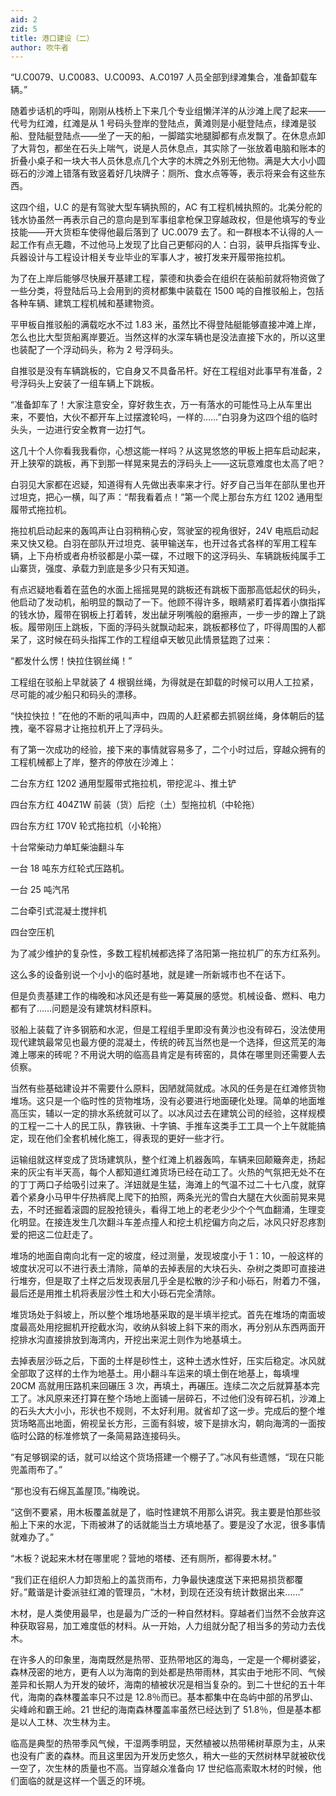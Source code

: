 ```yaml
---
aid: 2
zid: 5
title: 港口建设（二）
author: 吹牛者
---
```


“U.C0079、U.C0083、U.C0093、A.C0197 人员全部到绿滩集合，准备卸载车辆。”

随着步话机的呼叫，刚刚从栈桥上下来几个专业组懒洋洋的从沙滩上爬了起来——代号为红滩，红滩是从 1 号码头登岸的登陆点，黄滩则是小艇登陆点，绿滩是驳船、登陆艇登陆点——坐了一天的船，一脚踏实地腿脚都有点发飘了。在休息点卸了大背包，都坐在石头上喘气，说是人员休息点，其实除了一张放着电脑和账本的折叠小桌子和一块大书人员休息点几个大字的木牌之外别无他物。满是大大小小圆砾石的沙滩上错落有致竖着好几块牌子：厕所、食水点等等，表示将来会有这些东西。

这四个组，U.C 的是有驾驶大型车辆执照的，AC 有工程机械执照的。北美分舵的钱水协虽然一再表示自己的意向是到军事组拿枪保卫穿越政权，但是他填写的专业技能——开大货柜车使得他最后落到了 UC.0079 去了。和一群根本不认得的人一起工作有点无趣，不过他马上发现了比自己更郁闷的人：白羽，装甲兵指挥专业、兵器设计与工程设计相关专业毕业的军事人才，被打发来开履带拖拉机。

为了在上岸后能够尽快展开基建工程，蒙德和执委会在组织在装船前就将物资做了一些分类，将登陆后马上会用到的资材都集中装载在 1500 吨的自推驳船上，包括各种车辆、建筑工程机械和基建物资。

平甲板自推驳船的满载吃水不过 1.83 米，虽然比不得登陆艇能够直接冲滩上岸，怎么也比大型货船离岸要近。当然这样的水深车辆也是没法直接下水的，所以这里也装配了一个浮动码头，称为 2 号浮码头。

自推驳是没有车辆跳板的，它自身又不具备吊杆。好在工程组对此事早有准备，2 号浮码头上安装了一组车辆上下跳板。

“准备卸车了！大家注意安全，穿好救生衣，万一有落水的可能性马上从车里出来，不要怕，大伙不都开车上过摆渡轮吗，一样的……”白羽身为这四个组的临时头头，一边进行安全教育一边打气。

这几十个人你看我我看你，心想这能一样吗？从这晃悠悠的甲板上把车启动起来，开上狭窄的跳板，再下到那一样晃来晃去的浮码头上——这玩意难度也太高了吧？

白羽见大家都在迟疑，知道得有人先做出表率来才行。好歹自己当年在部队里也开过坦克，把心一横，叫了声：“帮我看着点！”第一个爬上那台东方红 1202 通用型履带式拖拉机。

拖拉机启动起来的轰鸣声让白羽稍稍心安，驾驶室的视角很好，24V 电瓶启动起来又快又稳。白羽在部队开过坦克、装甲输送车，也开过各式各样的军用工程车辆，上下舟桥或者舟桥驳都是小菜一碟，不过眼下的这浮码头、车辆跳板纯属手工山寨货，强度、承载力到底是多少只有天知道。

有点迟疑地看着在蓝色的水面上摇摇晃晃的跳板还有跳板下面那高低起伏的码头，他启动了发动机，船明显的飘动了一下。他顾不得许多，眼睛紧盯着挥着小旗指挥的钱水协，履带在钢板上打着转，发出龇牙咧嘴般的磨擦声，一步一步的蹭上了跳板。履带刚压上跳板，下面的浮码头就飘动起来，跳板都移位了，吓得周围的人都呆了，这时候在码头指挥工作的工程组卓天敏见此情景猛跑了过来：

“都发什么愣！快拉住钢丝绳！”

工程组在驳船上早就装了 4 根钢丝绳，为得就是在卸载的时候可以用人工拉紧，尽可能的减少船只和码头的漂移。

“快拉快拉！”在他的不断的吼叫声中，四周的人赶紧都去抓钢丝绳，身体朝后的猛拽，毫不容易才让拖拉机开上了浮码头。

有了第一次成功的经验，接下来的事情就容易多了，二个小时过后，穿越众拥有的工程机械都上了岸，整齐的停放在沙滩上：

二台东方红 1202 通用型履带式拖拉机，带挖泥斗、推土铲

四台东方红 404Z1W 前装（货）后挖（土）型拖拉机（中轮拖）

四台东方红 170V 轮式拖拉机（小轮拖）

十台常柴动力单缸柴油翻斗车

一台 18 吨东方红轮式压路机。

一台 25 吨汽吊

二台牵引式混凝土搅拌机

四台空压机

为了减少维护的复杂性，多数工程机械都选择了洛阳第一拖拉机厂的东方红系列。

这么多的设备别说一个小小的临时基地，就是建一所新城市也不在话下。

但是负责基建工作的梅晚和冰风还是有些一筹莫展的感觉。机械设备、燃料、电力都有了……问题是没有建筑材料原料。

驳船上装载了许多钢筋和水泥，但是工程组手里即没有黄沙也没有碎石，没法使用现代建筑最常见也最方便的混凝土，传统的砖瓦当然也是一个选择，但这荒芜的海滩上哪来的砖呢？不用说大明的临高县肯定是有砖窑的，具体在哪里则还需要人去侦察。

当然有些基础建设并不需要什么原料，因陋就简就成。冰风的任务是在红滩修货物堆场。这只是一个临时性的货物堆场，没有必要进行地面硬化处理。简单的地面堆高压实，辅以一定的排水系统就可以了。以冰风过去在建筑公司的经验，这样规模的工程一二十人的民工队，靠铁锹、十字镐、手推车这类手工工具一个上午就能搞定，现在他们全套机械化施工，得表现的更好一些才行。

运输组就这样变成了货场建筑队，整个红滩上机器轰鸣，车辆来回颠簸奔走，扬起来的灰尘有半天高，每个人都知道红滩货场已经在动工了。火热的气氛把无处不在的丁丁两口子给吸引过来了。洋妞就是生猛，海滩上的气温不过二十七八度，就穿着个紧身小马甲牛仔热裤爬上爬下的拍照，两条光光的雪白大腿在大伙面前晃来晃去，不时还掘着滚圆的屁股抢镜头，看得工地上的老老少少个个气血翻涌，生理变化明显。在接连发生几次翻斗车差点撞人和挖土机挖偏方向之后，冰风只好忍疼割爱的把这二位赶走了。

堆场的地面自南向北有一定的坡度，经过测量，发现坡度小于 1：10，一般这样的坡度状况可以不进行表土清除，简单的去掉表层的大块石头、杂树之类即可直接进行堆夯，但是取了土样之后发现表层几乎全是松散的沙子和小砾石，附着力不强，最后还是用推土机将表层沙性土和大小砾石完全清除。

堆货场处于斜坡上，所以整个堆场地基采取的是半填半挖式。首先在堆场的南面坡度最高处用挖掘机开挖截水沟，收纳从斜坡上斜下来的雨水，再分别从东西两面开挖排水沟直接排放到海湾内，开挖出来泥土则作为地基填土。

去掉表层沙砾之后，下面的土样是砂性土，这种土透水性好，压实后稳定。冰风就全部取了这样的土作为地基土。用小翻斗车运来的填土倒在地基上，每填埋 20CM 高就用压路机来回碾压 3 次，再填土，再碾压。连续二次之后就算基本完工了。冰风原来还打算在整个场地上面铺一层碎石，不过他们没有碎石机，沙滩上的石头大大小小，形状也不规则，不太好利用。就省却了这一步。完成后的整个堆货场略高出地面，俯视呈长方形，三面有斜坡，坡下是排水沟，朝向海湾的一面按临时公路的标准修筑了一条简易路连接码头。

“有足够钢梁的话，就可以给这个货场搭建一个棚子了。”冰风有些遗憾，“现在只能兜盖雨布了。”

“那也没有石绵瓦盖屋顶。”梅晚说。

“这倒不要紧，用木板覆盖就是了，临时性建筑不用那么讲究。我主要是怕那些驳船上下来的水泥，下雨被淋了的话就能当土方填地基了。要是没了水泥，很多事情就难办了。”

“木板？说起来木材在哪里呢？营地的塔楼、还有厕所，都得要木材。”

“我们正在组织人力卸货船上的盖货雨布，力争最快速度送下来把易损货都覆好。”戴谐是计委派驻红滩的管理员，“木材，到现在还没有统计数据出来……”

木材，是人类使用最早，也是最为广泛的一种自然材料。穿越者们当然不会放弃这种获取容易，加工难度低的材料。从一开始，人力组就分配了相当多的劳动力去伐木。

在许多人的印象里，海南既然是热带、亚热带地区的海岛，一定是一个椰树婆娑，森林茂密的地方，更有人以为海南的到处都是热带雨林，其实由于地形不同、气候差异和长期人为开发的破坏，海南的植被状况是相当复杂的。到二十世纪的五十年代，海南的森林覆盖率只不过是 12.8％而已。基本都集中在岛屿中部的吊罗山、尖峰岭和霸王岭。21 世纪的海南森林覆盖率虽然已经达到了 51.8％，但是基本都是以人工林、次生林为主。

临高是典型的热带季风气候，干湿两季明显，天然植被以热带稀树草原为主，从来也没有广袤的森林。而且这里因为开发历史悠久，稍大一些的天然树林早就被砍伐一空了，次生林的质量也不高。当穿越众准备向 17 世纪临高索取木材的时候，他们面临的就是这样一个匮乏的环境。
